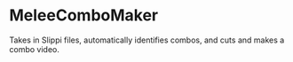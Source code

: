 # MeleeComboMaker
Takes in Slippi files, automatically identifies combos, and cuts and makes a combo video.
